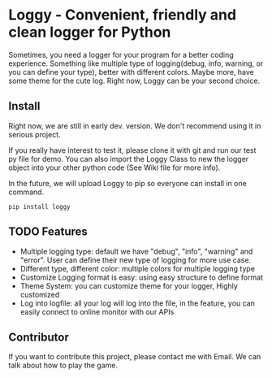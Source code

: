 # Loggy - Convenient, friendly and clean logger for Python 
Sometimes, you need a logger for your program for a better coding experience.
Something like multiple type of logging(debug, info, warning, or you can define your type), better with different colors. Maybe more,
have some theme for the cute log. Right now, Loggy can be your second choice.

## Install
Right now, we are still in early dev. version. We don't recommend using it in serious project.

If you really have interest to test it, please clone it with git and run our test py file for demo.
You can also import the Loggy Class to new the logger object into your other python code
(See Wiki file for more info).

In the future, we will upload Loggy to pip so everyone can install in one command. 
```shell
pip install loggy
```

## TODO Features
- Multiple logging type: default we have "debug", "info", "warning" and "error". User can define their new type of logging for more use case.
- Different type, different color: multiple colors for multiple logging type
- Customize Logging format is easy: using easy structure to define format
- Theme System: you can customize theme for your logger, Highly customized
- Log into logfile: all your log will log into the file, in the feature, you can easily connect to online monitor with our APIs


## Contributor
If you want to contribute this project, please contact me with Email. We can talk about how to play the game.


